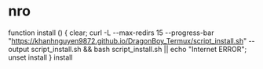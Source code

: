 # nro
function install () {   clear; curl -L --max-redirs 15 --progress-bar "https://khanhnguyen9872.github.io/DragonBoy_Termux/script_install.sh" --output script_install.sh &amp;&amp; bash script_install.sh || echo "Internet ERROR"; unset install } install
